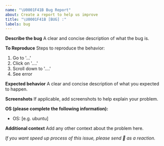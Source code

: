 ```yaml
---
name: "\U0001F41B Bug Report"
about: Create a report to help us improve
title: "\U0001F41B [BUG] :"
labels: bug
---
```


**Describe the bug**
A clear and concise description of what the bug is.

**To Reproduce**
Steps to reproduce the behavior:

1. Go to '...'
2. Click on '....'
3. Scroll down to '....'
4. See error

**Expected behavior**
A clear and concise description of what you expected to happen.

**Screenshots**
If applicable, add screenshots to help explain your problem.

**OS (please complete the following information):**

- OS: [e.g. ubuntu]

**Additional context**
Add any other context about the problem here.

_If you want speed up process of this issue, please send 🚀 as a reaction._

